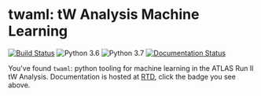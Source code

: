 # twaml: tW Analysis Machine Learning

[![Build Status](https://travis-ci.org/drdavis/twaml.svg?branch=master)](https://travis-ci.org/drdavis/twaml)
![Python 3.6](https://img.shields.io/badge/python-3.6-blue.svg)
![Python 3.7](https://img.shields.io/badge/python-3.7-blue.svg)
[![Documentation Status](https://readthedocs.org/projects/twaml/badge/?version=latest)](https://twaml.readthedocs.io/en/latest/?badge=latest)

You've found `twaml`: python tooling for machine learning in the ATLAS
Run II tW Analysis. Documentation is hosted at
[RTD](https://readthedocs.org/), click the badge you see above.
